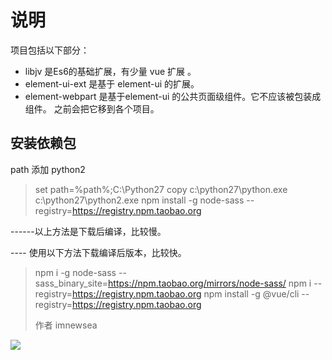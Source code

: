 # 说明

项目包括以下部分：
- libjv 是Es6的基础扩展，有少量 vue 扩展 。 
- element-ui-ext 是基于 element-ui 的扩展。
- element-webpart 是基于element-ui 的公共页面级组件。它不应该被包装成组件。 之前会把它移到各个项目。

## 安装依赖包
path 添加 python2
> set path=%path%;C:\Python27
> copy c:\python27\python.exe c:\python27\python2.exe
> npm install -g  node-sass --registry=https://registry.npm.taobao.org
>
------以上方法是下载后编译，比较慢。

---- 使用以下方法下载编译后版本，比较快。
> npm i -g node-sass --sass_binary_site=https://npm.taobao.org/mirrors/node-sass/
> npm i --registry=https://registry.npm.taobao.org
> npm install -g @vue/cli --registry=https://registry.npm.taobao.org
> 
>作者 imnewsea


![](https://gitee.com/uploads/74/1227074_imnewsea.png)

